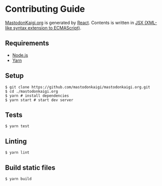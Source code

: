 # Contributing Guide

[MastodonKaigi.org](https://mastodonkaigi.org/) is generated by [React](https://facebook.github.com/react/). Contents is written in [JSX (XML-like syntax extension to ECMAScript)](https://facebook.github.io/jsx/).

## Requirements

- [Node.js](https://nodejs.org/)
- [Yarn](https://yarnpkg.com/)

## Setup

```console
$ git clone https://github.com/mastodonkaigi/mastodonkaigi.org.git
$ cd ./mastodonkaigi.org
$ yarn # install dependencies
$ yarn start # start dev server
```

## Tests

```console
$ yarn test
```

## Linting

```console
$ yarn lint
```

## Build static files

```console
$ yarn build
```
